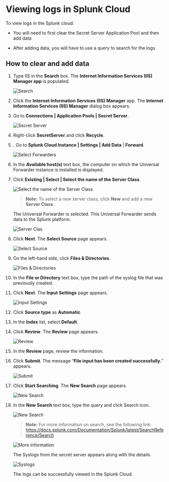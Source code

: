 [title]: # (Viewing logs in Splunk Cloud)
[tags]: # (introduction)
[priority]: # (105)
[display]: # (none)
# Viewing logs in Splunk Cloud

<!-- add troubleshooting topic and info -->

To view logs in the Splunk cloud:

   * You will need to first clear the Secret Server Application Pool and then add data

   * After adding data, you will have to use a query to search for the logs

## How to clear and add data

1. Type IIS in the __Search__ box. The __Internet Information Services (IIS)
    Manager app__ is populated.

    ![Search](images/d6e83bea620e0eeda623e49f4a9cb570.png)
1. Click the __Internet Information Services (IIS) Manager__ app. The
    __Internet Information Services (IIS) Manager__ dialog box appears.

1. Go to __Connections | Application Pools | Secret Server__.

   ![Secret Server](images/c783635423dfd1fa2d406900ddafdd9a.png)
1. Right-click __SecretServer__ and click __Recycle__.

1. .  Go to __Splunk Cloud Instance | Settings | Add Data__ |
    __Forward__.

   ![Select Forwarders](images/055ff81572522f34b6c990784d7e250c.png)
1. In the __Available host(s)__ text box, the computer on which the Universal
    Forwarder instance is installed is displayed.

1. Click __Existing | Select | Select the name of the Server Class__.

   ![Select the name of the Server Class](images/55baf8e76744d83bcb7765bb2e166d84.png)

   >**Note:** To select a new server class, click __New__ and add a new __Server Class__.

   The Universal Forwarder is selected. This Universal Forwarder sends data to the Splunk platform.

   ![Server Clas](images/498d2d65b08202cda8ff8167480b17ed.png)

1. Click __Next__. The __Select Source__ page appears.

   ![Select Source](images/ff3d0797955376af5f4d913ca1e6a8c0.png)
1. On the left-hand side, click __Files & Directories__.

   ![Files & Directories](images/78cdef85e7708c5637cd615f0e0102d9.png)
1. In the __File or Directory__ text box, type the path of the syslog file that was previously created.
1. Click __Next__. The __Input Settings__ page appears.

    ![Input Settings](images/9dbb756481acd86fb1552df93a6563fb.png)
1. Click __Source type__ as __Automatic__

1. In the __Index__ list, select __Default__.

1. Click __Review__. The __Review__ page appears.

    ![Review](images/08bcb075a354334bcc4636e6fb8947c4.png)
1. In the __Review__ page, review the information.
1. Click __Submit__. The message “__File input has been created successfully.__” appears.

    ![Submit](images/d897c291e77fccd6624a5b8bf539273e.png)
1. Click __Start Searching__. The __New Search__ page appears.

    ![New Search](images/a7c27070481fc09f6584e7ac269bb9cb.png)
1. In the __New Search__ text box, type the query and click Search icon.

   ![New Search](images/cf99b0eb8675e6b3ea7360d29a29c5b7.png)

   >**Note:** For more information on search, see the following link: <https://docs.splunk.com/Documentation/Splunk/latest/SearchReference/Search>

   ![More information](images/2b70387416120596cf60c831e23cf322.png)

   The Syslogs from the secret server appears along with the details.

   ![Syslogs](images/3bc5bdad55fb411b56ece9b03ad0ff1a.png)

   The logs can be successfully viewed in the Splunk Cloud.
